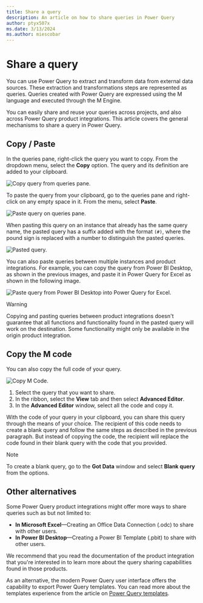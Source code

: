 ```yaml
---
title: Share a query
description: An article on how to share queries in Power Query
author: ptyx507x
ms.date: 3/13/2024
ms.author: miescobar
---
```


# Share a query

You can use Power Query to extract and transform data from external data sources. These extraction and transformations steps are represented as queries. Queries created with Power Query are expressed using the M language and executed through the M Engine.

You can easily share and reuse your queries across projects, and also across Power Query product integrations. This article covers the general mechanisms to share a query in Power Query.

## Copy / Paste

In the queries pane, right-click the query you want to copy. From the dropdown menu, select the **Copy** option. The query and its definition are added to your clipboard.

![Copy query from queries pane.](media/share-query/share-query-copy.png)

To paste the query from your clipboard, go to the queries pane and right-click on any empty space in it. From the menu, select **Paste**.

![Paste query on queries pane.](media/share-query/share-query-paste.png)

When pasting this query on an instance that already has the same query name, the pasted query has a suffix added with the format ```(#)```, where the pound sign is replaced with a number to distinguish the pasted queries.

![Pasted query.](media/share-query/share-query-pasted.png)

You can also paste queries between multiple instances and product integrations. For example, you can copy the query from Power BI Desktop, as shown in the previous images, and paste it in Power Query for Excel as shown in the following image.

![Paste query from Power BI Desktop into Power Query for Excel.](media/share-query/paste-in-excel.png)

>[!WARNING]
>Copying and pasting queries between product integrations doesn't guarantee that all functions and functionality found in the pasted query will work on the destination. Some functionality might only be available in the origin product integration.

## Copy the M code

You can also copy the full code of your query.

![Copy M Code.](media/share-query/copy-code.png)

1. Select the query that you want to share.
2. In the ribbon, select the **View** tab and then select **Advanced Editor**.
3. In the **Advanced Editor** window, select all the code and copy it.

With the code of your query in your clipboard, you can share this query through the means of your choice. The recipient of this code needs to create a blank query and follow the same steps as described in the previous paragraph. But instead of copying the code, the recipient will replace the code found in their blank query with the code that you provided.

>[!NOTE]
>To create a blank query, go to the **Got Data** window and select **Blank query** from the options.

## Other alternatives

Some Power Query product integrations might offer more ways to share queries such as but not limited to:

* **In Microsoft Excel**&mdash;Creating an Office Data Connection (.odc) to share with other users.
* **In Power BI Desktop**&mdash;Creating a Power BI Template (.pbit) to share with other users.

We recommend that you read the documentation of the product integration that you're interested in to learn more about the query sharing capabilities found in those products.

As an alternative, the modern Power Query user interface offers the capability to export Power Query templates. You can read more about the templates experience from the article on [Power Query templates](/powerquery-docs/power-query-template.md).
